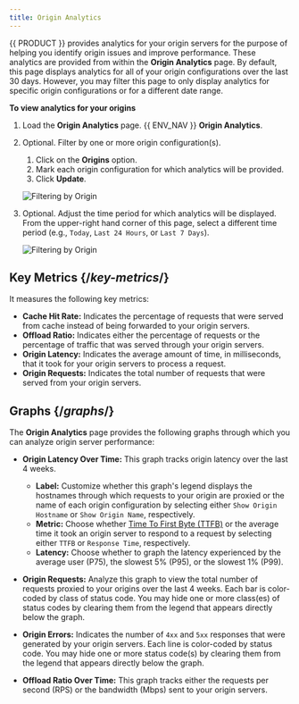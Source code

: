 ```yaml
---
title: Origin Analytics
---
```


{{ PRODUCT }} provides analytics for your origin servers for the purpose of helping you identify origin issues and improve performance. These analytics are provided from within the **Origin Analytics** page. By default, this page displays analytics for all of your origin configurations over the last 30 days. However, you may filter this page to only display analytics for specific origin configurations or for a different date range.

**To view analytics for your origins**

1.  Load the **Origin Analytics** page.
    {{ ENV_NAV }} **Origin Analytics**.
2.  Optional. Filter by one or more origin configuration(s).

    1.  Click on the **Origins** option.
    2.  Mark each origin configuration for which analytics will be provided.
    3.  Click **Update**.
    
    ![Filtering by Origin](/images/v7/performance/origin-analytics-origin-filter.png?height=315)

3.  Optional. Adjust the time period for which analytics will be displayed. From the upper-right hand corner of this page, select a different time period (e.g., `Today`, `Last 24 Hours`, or `Last 7 Days`).

    ![Filtering by Origin](/images/v7/performance/origin-analytics-time-period.png)

## Key Metrics {/*key-metrics*/}

It measures the following key metrics:

-   **Cache Hit Rate:** Indicates the percentage of requests that were served from cache instead of being forwarded to your origin servers.
-   **Offload Ratio:** Indicates either the percentage of requests or the percentage of traffic that was served through your origin servers.
-   **Origin Latency:** Indicates the average amount of time, in milliseconds, that it took for your origin servers to process a request. 
-   **Origin Requests:** Indicates the total number of requests that were served from your origin servers.

## Graphs {/*graphs*/}

The **Origin Analytics** page provides the following graphs through which you can analyze origin server performance:

-   **Origin Latency Over Time:** This graph tracks origin latency over the last 4 weeks. 
    -   **Label:** Customize whether this graph's legend displays the hostnames through which requests to your origin are proxied or the name of each origin configuration by selecting either `Show Origin Hostname` or `Show Origin Name`, respectively.
    -   **Metric:** Choose whether [Time To First Byte (TTFB)](https://web.dev/articles/ttfb) or the average time it took an origin server to respond to a request by selecting either `TTFB` or `Response Time`, respectively.
    -   **Latency:** Choose whether to graph the latency experienced by the average user (P75), the slowest 5% (P95), or the slowest 1% (P99).

-   **Origin Requests:** Analyze this graph to view the total number of requests proxied to your origins over the last 4 weeks. Each bar is color-coded by class of status code. You may hide one or more class(es) of status codes by clearing them from the legend that appears directly below the graph.
-   **Origin Errors:** Indicates the number of `4xx` and `5xx` responses that were generated by your origin servers. Each line is color-coded by status code. You may hide one or more status code(s) by clearing them from the legend that appears directly below the graph.
-   **Offload Ratio Over Time:** This graph tracks either the requests per second (RPS) or the bandwidth (Mbps) sent to your origin servers.
